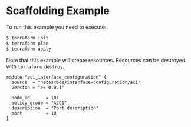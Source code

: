 <!-- BEGIN_TF_DOCS -->
# Scaffolding Example

To run this example you need to execute:

```bash
$ terraform init
$ terraform plan
$ terraform apply
```

Note that this example will create resources. Resources can be destroyed with `terraform destroy`.

```hcl
module "aci_interface_configuration" {
  source  = "netascode/interface-configuration/aci"
  version = ">= 0.0.1"

  node_id      = 101
  policy_group = "ACC1"
  description  = "Port description"
  port         = 10
}
```
<!-- END_TF_DOCS -->